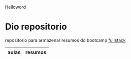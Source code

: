 Helloword

# Dio repositorio

repositorio para armazenar resumos do bootcamp [fullstack]("https://dio.me")


|aulas|resumos|
|-----|-------|
